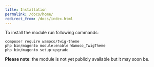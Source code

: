 ```yaml
---
title: Installation
permalink: /docs/home/
redirect_from: /docs/index.html
---
```


To install the module run following commands:

    composer require wamoco/twig-theme
    php bin/magento module:enable Wamoco_TwigTheme
    php bin/magento setup:upgrade


**Please note**: the module is not yet publicly available but it may soon be.
